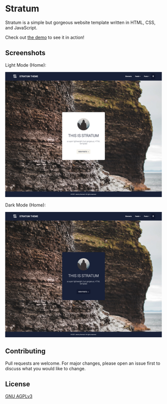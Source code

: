 # Stratum

Stratum is a simple but gorgeous website template written in HTML, CSS, and JavaScript.

Check out [the demo](https://dev.j3kennard.com/theme-stratum) to see it in action!


## Screenshots

Light Mode (Home):

![Light mode screenshot](https://github.com/j3kennard/theme-stratum/blob/main/images/screenshot-light.jpg)

Dark Mode (Home):

![Dark mode screenshot](https://github.com/j3kennard/theme-stratum/blob/main/images/screenshot-dark.jpg)


## Contributing

Pull requests are welcome. For major changes, please open an issue first to discuss what you would like to change.


## License

[GNU AGPLv3](https://choosealicense.com/licenses/agpl-3.0/)



